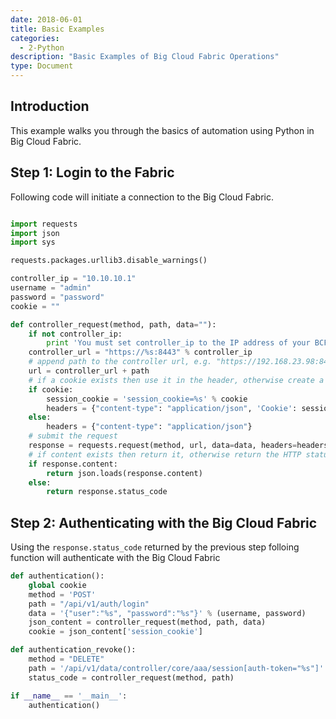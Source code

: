 ```yaml
---
date: 2018-06-01
title: Basic Examples
categories:
  - 2-Python
description: "Basic Examples of Big Cloud Fabric Operations"
type: Document
---
```


## Introduction

This example walks you through the basics of automation using Python in Big Cloud Fabric.

## Step 1: Login to the Fabric

Following code will initiate a connection to the Big Cloud Fabric. 

~~~ python

import requests
import json
import sys

requests.packages.urllib3.disable_warnings()

controller_ip = "10.10.10.1"
username = "admin"
password = "password"
cookie = ""

def controller_request(method, path, data=""):
    if not controller_ip:
        print 'You must set controller_ip to the IP address of your BCF controller'
    controller_url = "https://%s:8443" % controller_ip
    # append path to the controller url, e.g. "https://192.168.23.98:8443" + "/api/v1/auth/login"
    url = controller_url + path
    # if a cookie exists then use it in the header, otherwise create a header without a cookie
    if cookie:
        session_cookie = 'session_cookie=%s' % cookie
        headers = {"content-type": "application/json", 'Cookie': session_cookie}
    else:
        headers = {"content-type": "application/json"}
    # submit the request
    response = requests.request(method, url, data=data, headers=headers, verify=False)
    # if content exists then return it, otherwise return the HTTP status code
    if response.content:
        return json.loads(response.content)
    else:
        return response.status_code

~~~

## Step 2: Authenticating with the Big Cloud Fabric

Using the `response.status_code` returned by the previous step folloing function will authenticate with the Big Cloud Fabric

```python
def authentication():
    global cookie
    method = 'POST'
    path = "/api/v1/auth/login"
    data = '{"user":"%s", "password":"%s"}' % (username, password)
    json_content = controller_request(method, path, data)
    cookie = json_content['session_cookie']

def authentication_revoke():
    method = "DELETE"
    path = '/api/v1/data/controller/core/aaa/session[auth-token="%s"]' % cookie
    status_code = controller_request(method, path)

if __name__ == '__main__':
    authentication()
```

